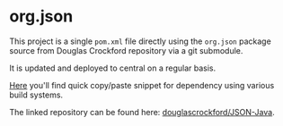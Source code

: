 # org.json

This project is a single `pom.xml` file directly using the `org.json` package source from Douglas Crockford repository via a git submodule.

It is updated and deployed to central on a regular basis.

[Here](http://search.maven.org/#search%7Cga%7C1%7Cg%3A%22org.codeartisans%22%20AND%20a%3A%22org.json%22) you'll find quick copy/paste snippet for dependency using various build systems.

The linked repository can be found here: [douglascrockford/JSON-Java](https://github.com/douglascrockford/JSON-java).

